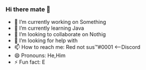 ### Hi there mate 👋



- 🔭 I’m currently working on Something
- 🌱 I’m currently learning Java
- 👯 I’m looking to collaborate on Nothig
- 🤔 I’m looking for help with 
- 📫 How to reach me: Red not sus™#0001 <--Discord
- 😄 Pronouns: He,Him
- ⚡ Fun fact: E

